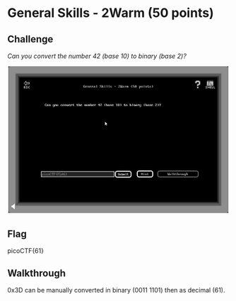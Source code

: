 
# General Skills - 2Warm (50 points)

## Challenge

*Can you convert the number 42 (base 10) to binary (base 2)?*

![Challenge](../images/general_skills_2warm_challenge.png)

## Flag

picoCTF{61}

## Walkthrough

0x3D can be manually converted in binary (0011 1101) then as decimal (61).
